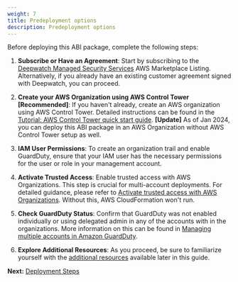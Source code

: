 ```yaml
---
weight: 7
title: Predeployment options
description: Predeployment options
---
```


Before deploying this ABI package, complete the following steps:
1. **Subscribe or Have an Agreement**: Start by subscribing to the [Deepwatch Managed Security Services](https://aws.amazon.com/marketplace/pp/prodview-7xr5ppn2unxfe) AWS Marketplace Listing. Alternatively, if you already have an existing customer agreement signed with Deepwatch, you can proceed.

2. **Create your AWS Organization using AWS Control Tower [Recommended]**: If you haven't already, create an AWS organization using AWS Control Tower. Detailed instructions can be found in the [Tutorial: AWS Control Tower quick start guide](https://docs.aws.amazon.com/controltower/latest/userguide/quick-start.html). **[Update]** As of Jan 2024, you can deploy this ABI package in an AWS Organization without AWS Control Tower setup as well.

3. **IAM User Permissions**: To create an organization trail and enable GuardDuty, ensure that your IAM user has the necessary permissions for the user or role in your management account.

4. **Activate Trusted Access**: Enable trusted access with AWS Organizations. This step is crucial for multi-account deployments. For detailed guidance, please refer to [Activate trusted access with AWS Organizations](https://docs.aws.amazon.com/AWSCloudFormation/latest/UserGuide/stacksets-orgs-activate-trusted-access.html). Without this, AWS CloudFormation won't run.

5. **Check GuardDuty Status**: Confirm that GuardDuty was not enabled individually or using delegated admin in any of the accounts with in the organizations. More information on this can be found in [Managing multiple accounts in Amazon GuardDuty](https://docs.aws.amazon.com/guardduty/latest/ug/guardduty_accounts.html).

6. **Explore Additional Resources**: As you proceed, be sure to familiarize yourself with the [additional resources](/additional-resources/index.html) available later in this guide.

**Next:** [Deployment Steps](/deployment-steps/index.html)